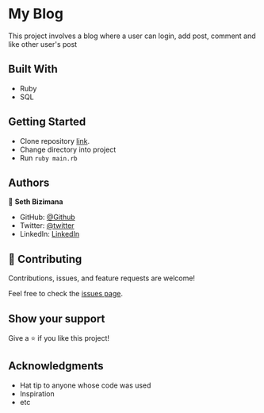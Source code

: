 # My Blog

This project involves a blog where a user can login, add post, comment and like other user's post

## Built With

- Ruby
- SQL

## Getting Started

- Clone repository [link](https://github.com/Sevenpros/My-blog).
- Change directory into project
- Run `ruby main.rb`

## Authors

👤 **Seth Bizimana**

- GitHub: [@Github](https://github.com/Sevenpros)
- Twitter: [@twitter](https://twitter.com/BizimanaSeth)
- LinkedIn: [LinkedIn](https://www.linkedin.com/in/seth-bizimana-2a0624189)


## 🤝 Contributing

Contributions, issues, and feature requests are welcome!

Feel free to check the [issues page](../../issues/).

## Show your support

Give a ⭐️ if you like this project!

## Acknowledgments

- Hat tip to anyone whose code was used
- Inspiration
- etc
